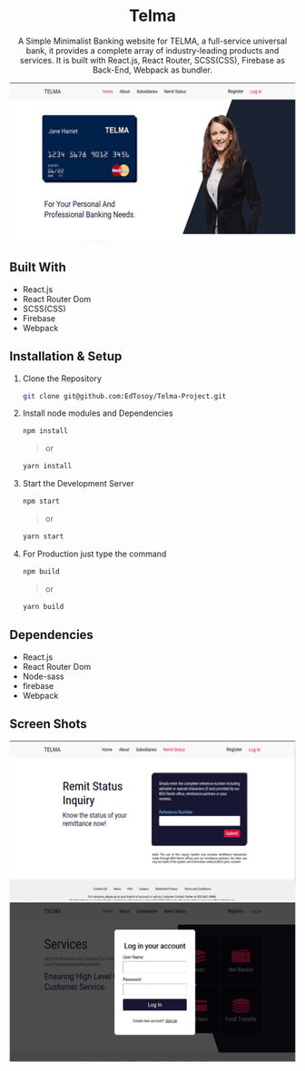   <h1 align="center">
    Telma 
    
  </h1>
  <p align="center">
  A Simple Minimalist Banking website for TELMA, a full-service universal bank, it provides a complete array of industry-leading products and services. It is built with React.js, React Router, SCSS(CSS), Firebase as Back-End, Webpack as bundler.
  </p>

  ![demo](https://github.com/EdTosoy/Telma-Project/blob/master/Demo.png?raw=true)

  ## Built With

  - React.js
  - React Router Dom
  - SCSS(CSS)
  - Firebase
  - Webpack

  ## Installation & Setup

  1. Clone the Repository

     ```sh
     git clone git@github.com:EdTosoy/Telma-Project.git
     ```

  2. Install node modules and Dependencies

     ```sh
     npm install
     ```

     > or

     ```sh
     yarn install
     ```

  3. Start the Development Server

     ```sh
     npm start
     ```

     > or

     ```sh
     yarn start
     ```

  4. For Production just type the command

     ```sh
     npm build
     ```

     > or

     ```sh
     yarn build
     ```

  ## Dependencies

  - React.js
  - React Router Dom
  - Node-sass
  - firebase
  - Webpack

  ## Screen Shots

  ![demo](https://github.com/EdTosoy/Telma-Project/blob/master/ScreenShot1.png?raw=true)
  ![demo](https://github.com/EdTosoy/Telma-Project/blob/master/ScreenShot2.png?raw=true)
